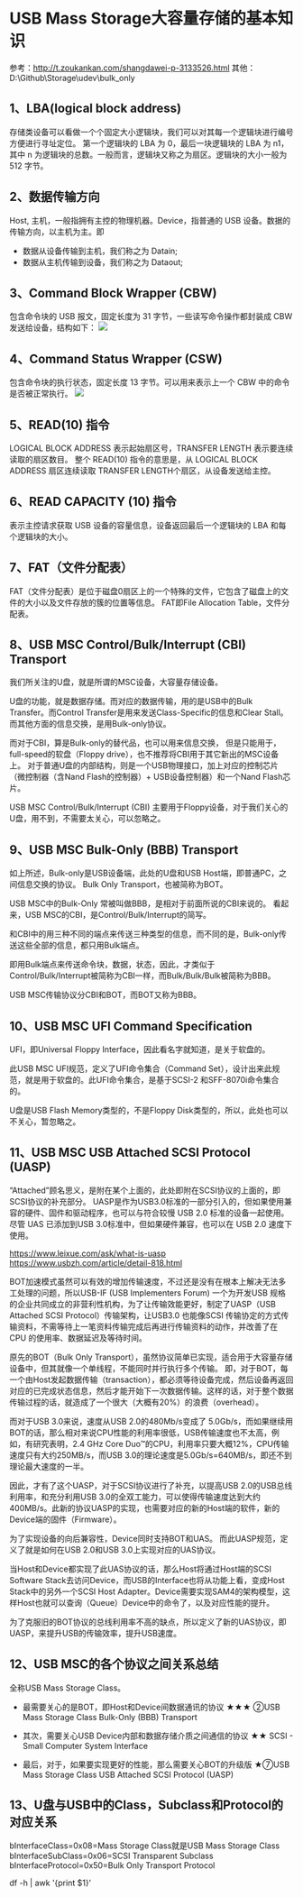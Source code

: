 # USB Mass Storage大容量存储的基本知识
参考：http://t.zoukankan.com/shangdawei-p-3133526.html
其他：D:\Github\Storage\udev\bulk_only

## 1、LBA(logical block address)
存储类设备可以看做一个个固定大小逻辑块，我们可以对其每一个逻辑块进行编号方便进行寻址定位。
第一个逻辑块的 LBA 为 0，最后一块逻辑块的 LBA 为 n­1，其中 n 为逻辑块的总数。一般而言，逻辑块又称之为扇区。逻辑块的大小一般为 512 字节。

## 2、数据传输方向
Host, 主机，一般指拥有主控的物理机器。Device，指普通的 USB 设备。数据的传输方向，以主机为主。即
- 数据从设备传输到主机，我们称之为 Data­in;
- 数据从主机传输到设备，我们称之为 Data­out;

## 3、Command Block Wrapper (CBW)
包含命令块的 USB 报文，固定长度为 31 字节，一些读写命令操作都封装成 CBW 发送给设备，结构如下：
![](http://images0.cnblogs.com/blog/268182/201306/13100353-70e0663726254ee2bb6f917b54a1572b.jpg)

## 4、Command Status Wrapper (CSW)
包含命令块的执行状态，固定长度 13 字节。可以用来表示上一个 CBW 中的命令是否被正常执行。
![](http://images0.cnblogs.com/blog/268182/201306/13100604-83c7e71311054c478d9bef1b10ac0c59.jpg)

## 5、READ(10) 指令
LOGICAL BLOCK ADDRESS 表示起始扇区号，TRANSFER LENGTH 表示要连续读取的扇区数目。
整个 READ(10) 指令的意思是，从 LOGICAL BLOCK ADDRESS 扇区连续读取 TRANSFER LENGTH个扇区，从设备发送给主控。

## 6、READ CAPACITY (10) 指令
表示主控请求获取 USB 设备的容量信息，设备返回最后一个逻辑块的 LBA 和每个逻辑块的大小。

## 7、FAT（文件分配表）
FAT（文件分配表）是位于磁盘0扇区上的一个特殊的文件，它包含了磁盘上的文件的大小以及文件存放的簇的位置等信息。
FAT即File Allocation Table，文件分配表。

## 8、USB MSC Control/Bulk/Interrupt (CBI) Transport
我们所关注的U盘，就是所谓的MSC设备，大容量存储设备。

U盘的功能，就是数据存储。而对应的数据传输，用的是USB中的Bulk Transfer。而Control Transfer是用来发送Class-Specific的信息和Clear Stall。而其他方面的信息交换，是用Bulk-only协议。

而对于CBI，算是Bulk-only的替代品，也可以用来信息交换，
但是只能用于，full-speed的软盘（Floppy drive），也不推荐将CBI用于其它新出的MSC设备上。
对于普通U盘的内部结构，则是一个USB物理接口，加上对应的控制芯片（微控制器（含Nand Flash的控制器）+ USB设备控制器）和一个Nand Flash芯片。

USB MSC Control/Bulk/Interrupt (CBI) 主要用于Floppy设备，对于我们关心的U盘，用不到，不需要太关心，可以忽略之。

## 9、USB MSC Bulk-Only (BBB) Transport
如上所述，Bulk-only是USB设备端，此处的U盘和USB Host端，即普通PC，之间信息交换的协议。
Bulk Only Transport，也被简称为BOT。

USB MSC中的Bulk-Only 常被叫做BBB，是相对于前面所说的CBI来说的。
看起来，USB MSC的CBI，是Control/Bulk/Interrupt的简写。

和CBI中的用三种不同的端点来传送三种类型的信息，而不同的是，Bulk-only传送这些全部的信息，都只用Bulk端点。

即用Bulk端点来传送命令块，数据，状态，因此，才类似于Control/Bulk/Interrupt被简称为CBI一样，而Bulk/Bulk/Bulk被简称为BBB。 

USB MSC传输协议分CBI和BOT，而BOT又称为BBB。

## 10、USB MSC UFI Command Specification
UFI，即Universal Floppy Interface，因此看名字就知道，是关于软盘的。

此USB MSC UFI规范，定义了UFI命令集合（Command Set），设计出来此规范，就是用于软盘的。此UFI命令集合，是基于SCSI-2 和SFF-8070i命令集合的。

U盘是USB Flash Memory类型的，不是Floppy Disk类型的，所以，此处也可以不关心，暂忽略之。

## 11、USB MSC USB Attached SCSI Protocol (UASP)
“Attached”顾名思义，是附在某个上面的，此处即附在SCSI协议的上面的，即SCSI协议的补充部分。
UASP是作为USB3.0标准的一部分引入的，但如果使用兼容的硬件、固件和驱动程序，也可以与符合较慢 USB 2.0 标准的设备一起使用。
尽管 UAS 已添加到USB 3.0标准中，但如果硬件兼容，也可以在 USB 2.0 速度下使用。

https://www.leixue.com/ask/what-is-uasp
https://www.usbzh.com/article/detail-818.html

BOT加速模式虽然可以有效的增加传输速度，不过还是没有在根本上解决无法多工处理的问题，所以USB-IF (USB Implementers Forum) 一个为开发USB 规格的企业共同成立的非营利性机构，为了让传输效能更好，制定了UASP（USB Attached SCSI Protocol）传输架构，让USB3.0 也能像SCSI 传输协定的方式传输资料，不需等待上一笔资料传输完成后再进行传输资料的动作，并改善了在CPU 的使用率、数据延迟及等待时间。

原先的BOT（Bulk Only Transport），虽然协议简单已实现，适合用于大容量存储设备中，但其就像一个单线程，不能同时并行执行多个传输。
即，对于BOT，每一个由Host发起数据传输（transaction），都必须等待设备完成，然后设备再返回对应的已完成状态信息，然后才能开始下一次数据传输。这样的话，对于整个数据传输过程的话，就造成了一个很大（大概有20%）的浪费（overhead）。

而对于USB 3.0来说，速度从USB 2.0的480Mb/s变成了 5.0Gb/s，而如果继续用BOT的话，那么相对来说CPU性能的利用率很低，USB传输速度也不太高，例如，有研究表明，2.4 GHz Core Duo™的CPU，利用率只要大概12%，CPU传输速度只有大约250MB/s，而USB 3.0的理论速度是5.0Gb/s=640MB/s，即还不到理论最大速度的一半。

因此，才有了这个UASP，对于SCSI协议进行了补充，以提高USB 2.0的USB总线利用率，和充分利用USB 3.0的全双工能力，可以使得传输速度达到大约400MB/s。此新的协议UASP的实现，也需要对应的新的Host端的软件，新的Device端的固件（Firmware）。

为了实现设备的向后兼容性，Device同时支持BOT和UAS。
而此UASP规范，定义了就是如何在USB 2.0和USB 3.0上实现对应的UAS协议。

当Host和Device都实现了此UAS协议的话，那么Host将通过Host端的SCSI Software Stack去访问Device，而USB的Interface也将从功能上看，变成Host Stack中的另外一个SCSI Host Adapter。Device需要实现SAM4的架构模型，这样Host也就可以查询（Queue）Device中的命令了，以及对应性能的提升。

为了克服旧的BOT协议的总线利用率不高的缺点，所以定义了新的UAS协议，即UASP，来提升USB的传输效率，提升USB速度。

## 12、USB MSC的各个协议之间关系总结
全称USB Mass Storage Class。

- 最需要关心的是BOT，即Host和Device间数据通讯的协议
★★★ ②USB Mass Storage Class Bulk-Only (BBB) Transport

- 其次，需要关心USB Device内部和数据存储介质之间通信的协议
★★ SCSI - Small Computer System Interface

- 最后，对于，如果要实现更好的性能，那么需要关心BOT的升级版
★⑦USB Mass Storage Class USB Attached SCSI Protocol (UASP)

## 13、U盘与USB中的Class，Subclass和Protocol的对应关系
bInterfaceClass=0x08=Mass Storage Class就是USB Mass Storage Class
bInterfaceSubClass=0x06=SCSI Transparent Subclass
bInterfaceProtocol=0x50=Bulk Only Transport Protocol






df -h | awk '{print $1}'
















